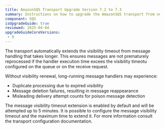 ```yaml
---
title: AmazonSQS Transport Upgrade Version 7.2 to 7.3
summary: Instructions on how to upgrade the AmazonSQS transport from version 7.2 to 7.3
component: SQS
isUpgradeGuide: true
reviewed: 2025-04-04
upgradeGuideCoreVersions:
 - 9
---
```


The transport automatically extends the visibility timeout from message handling that takes longer. This ensures messages are not prematurely reprocessed if the handler execution time excees the visibility timeotu configured on the queue or on the receive request.

Without visibility renewal, long-running message handlers may experience:

- Duplicate processing due to expired visibility
- Message deletion failures, resulting in message reappearance
- Misleading delivery attempt counts for poison message detection

The message visibility timeout extension is enabled by default and will be attempted up to 5 minutes. It is possible to configure the message visibility timeout and the maximum time to extend it. For more information consult the transport configuration documentation.